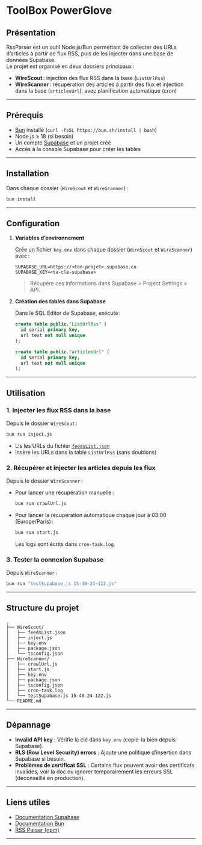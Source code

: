 # ToolBox PowerGlove

## Présentation

RssParser est un outil Node.js/Bun permettant de collecter des URLs d’articles à partir de flux RSS, puis de les injecter dans une base de données Supabase.  
Le projet est organisé en deux dossiers principaux :

- **WireScout** : injection des flux RSS dans la base (`ListUrlRss`)
- **WireScanner** : récupération des articles à partir des flux et injection dans la base (`articlesUrl`), avec planification automatique (cron)

---

## Prérequis

- [Bun](https://bun.sh) installé (`curl -fsSL https://bun.sh/install | bash`)
- Node.js ≥ 18 (si besoin)
- Un compte [Supabase](https://supabase.com/) et un projet créé
- Accès à la console Supabase pour créer les tables

---

## Installation

Dans chaque dossier (`WireScout` et `WireScanner`) :

```bash
bun install
```

---

## Configuration

1. **Variables d’environnement**

   Crée un fichier `key.env` dans chaque dossier (`WireScout` et `WireScanner`) avec :

   ```dotenv
   SUPABASE_URL=https://<ton-projet>.supabase.co
   SUPABASE_KEY=<ta-clé-supabase>
   ```

   > Récupère ces informations dans Supabase > Project Settings > API.

2. **Création des tables dans Supabase**

   Dans le SQL Editor de Supabase, exécute :

   ```sql
   create table public."ListUrlRss" (
     id serial primary key,
     url text not null unique
   );

   create table public."articlesUrl" (
     id serial primary key,
     url text not null unique
   );
   ```

---

## Utilisation

### 1. Injecter les flux RSS dans la base

Depuis le dossier `WireScout` :

```bash
bun run inject.js
```

- Lis les URLs du fichier [`feedsList.json`](WireScout/feedsList.json)
- Insère les URLs dans la table `ListUrlRss` (sans doublons)

### 2. Récupérer et injecter les articles depuis les flux

Depuis le dossier `WireScanner` :

- Pour lancer une récupération manuelle :

  ```bash
  bun run crawlUrl.js
  ```

- Pour lancer la récupération automatique chaque jour à 03:00 (Europe/Paris) :

  ```bash
  bun run start.js
  ```

  Les logs sont écrits dans `cron-task.log`.

### 3. Tester la connexion Supabase

Depuis `WireScanner` :

```bash
bun run "testSupabase.js 15-40-24-122.js"
```

---

## Structure du projet

```
.
├── WireScout/
│   ├── feedsList.json
│   ├── inject.js
│   ├── key.env
│   ├── package.json
│   └── tsconfig.json
├── WireScanner/
│   ├── crawlUrl.js
│   ├── start.js
│   ├── key.env
│   ├── package.json
│   ├── tsconfig.json
│   ├── cron-task.log
│   └── testSupabase.js 15-40-24-122.js
└── README.md
```

---

## Dépannage

- **Invalid API key** : Vérifie la clé dans `key.env` (copie-la bien depuis Supabase).
- **RLS (Row Level Security) errors** : Ajoute une politique d’insertion dans Supabase si besoin.
- **Problèmes de certificat SSL** : Certains flux peuvent avoir des certificats invalides, voir la doc ou ignorer temporairement les erreurs SSL (déconseillé en production).

---

## Liens utiles

- [Documentation Supabase](https://supabase.com/docs)
- [Documentation Bun](https://bun.sh/docs)
- [RSS Parser (npm)](https://www.npmjs.com/package/rss-parser)

---

